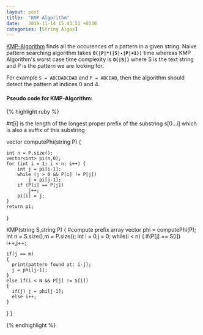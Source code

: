 ```yaml
---
layout: post
title:  "KMP-Algorithm"
date:   2019-11-14 15:43:51 +0530
categories: [String Algos]
---
```


[KMP-Algorithm][KMP] finds all the occurences of a pattern in a given string. Naive pattern searching algorithm takes **`O(|P|*(|S|-|P|+1))`** time whereas KMP Algorithm's worst case time complexity is **`O(|S|)`** where S is the text string and P is the pattern we are looking for.

For example `S = ABCDABCDAB` and `P = ABCDAB`, then the algorithm should detect the pattern at indices 0 and 4.



#### Pseudo code for KMP-Algorithm:

{% highlight ruby %}

#π[i] is the length of the longest proper prefix of the substring s[0…i] which is also a suffix of this substring

vector<int> computePhi(string P) {
 
    int n = P.size();
    vector<int> pi(n,0);
    for (int i = 1; i < n; i++) {
        int j = pi[i-1];
        while (j > 0 && P[i] != P[j])
            j = pi[j-1];
        if (P[i] == P[j])
            j++;
        pi[i] = j;
    }
    return pi;
}

KMP(string S,string P)
{
  #compute prefix array
  vector<int> phi = computePhi(P);
  int n = S.size(),m = P.size();
  int i = 0,j = 0;
  while(i < n)
  {
	if(P[j] == S[i])
	i++,j++;

	if(j == m)
	{
	  print(pattern found at: i-j);
	  j = phi[j-1];
	}
	else if(i < N && P[j] != S[i])
	{
	  if(j) j = phi[j-1];
	  else i++;
	}
  }
}

{% endhighlight %}

[KMP]: https://en.wikipedia.org/wiki/Knuth%E2%80%93Morris%E2%80%93Pratt_algorithm
 
